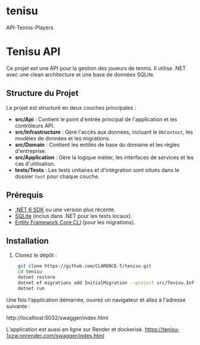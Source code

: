# tenisu
API-Tennis-Players 


# Tenisu  API

Ce projet est une API pour la gestion des joueurs de tennis. Il utilise .NET avec une clean architecture et une base de données SQLite.

## Structure du Projet

Le projet est structuré en deux couches principales :

- **src/Api** : Contient le point d'entrée principal de l'application et les contrôleurs API.
- **src/Infrastructure** : Gère l'accès aux données, incluant le `DbContext`, les modèles de données et les migrations.
- **src/Domain** : Contient les entités de base du domaine et les règles d'entreprise.
- **src/Application** : Gère la logique métier, les interfaces de services et les cas d'utilisation.
- **tests/Tests** : Les tests unitaires et d'intégration sont situés dans le dossier `test` pour chaque couche.


## Prérequis

- [.NET 6 SDK](https://dotnet.microsoft.com/download/dotnet/6.0) ou une version plus récente.
- [SQLite](https://www.sqlite.org/download.html) (inclus dans .NET pour les tests locaux).
- [Entity Framework Core CLI](https://docs.microsoft.com/ef/core/cli/dotnet) (pour les migrations).

## Installation

1. Clonez le dépôt :

   ```bash
    git clone https://github.com/CLARENCE-T/tenisu.git
    cd tenisu
    dotnet restore
    dotnet ef migrations add InitialMigration --project src/Tenisu.Infrastructure --startup-project src/Tenisu.Api
    dotnet run

Une fois l'application démarrée, ouvrez un navigateur et allez à l'adresse suivante :


http://localhost:5032/swagger/index.html


L'application est aussi en ligne sur Render et dockerisé.
https://tenisu-1xzw.onrender.com/swagger/index.html
